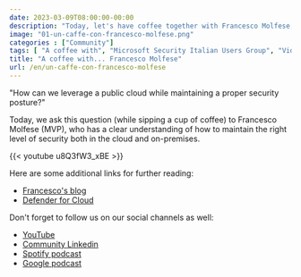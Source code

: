 ```yaml
---
date: 2023-03-09T08:00:00-00:00
description: "Today, let's have coffee together with Francesco Molfese, MVP. We will discuss security posture on Azure and hybrid data centers, thanks to the tools provided by Microsoft Defender for Cloud."
image: "01-un-caffe-con-francesco-molfese.png"
categories : ["Community"]
tags: [ "A coffee with", "Microsoft Security Italian Users Group", "Video" ]
title: "A coffee with... Francesco Molfese"
url: /en/un-caffe-con-francesco-molfese
---
```

"How can we leverage a public cloud while maintaining a proper security posture?"

Today, we ask this question (while sipping a cup of coffee) to Francesco Molfese (MVP), who has a clear understanding of how to maintain the right level of security both in the cloud and on-premises.

{{< youtube u8Q3fW3_xBE >}}

Here are some additional links for further reading:
- [Francesco's blog](https://lnkd.in/dUwUGSZq)
- [Defender for Cloud](https://lnkd.in/dNehdhhM)
 
Don't forget to follow us on our social channels as well:
- [YouTube](https://lnkd.in/dvPebijT)
- [Community Linkedin](https://lnkd.in/dBMzkTQn)
- [Spotify podcast](https://lnkd.in/dqnX5YjF)
- [Google podcast](https://lnkd.in/d5qKftpk)


